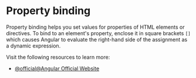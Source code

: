 # Property binding

Property binding helps you set values for properties of HTML elements or directives. To bind to an element's property, enclose it in square brackets `[]` which causes Angular to evaluate the right-hand side of the assignment as a dynamic expression.

Visit the following resources to learn more:

- [@official@Angular Official Website](https://angular.dev/guide/templates/property-binding)
